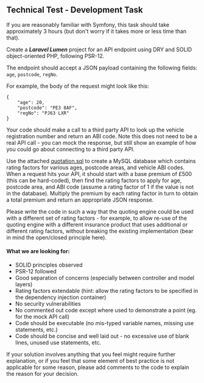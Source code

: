 ## Technical Test - Development Task

If you are reasonably familiar with Symfony, this task should take approximately 3 hours (but don't worry if it takes more or less time than that).

Create a _**Laravel Lumen**_ project for an API endpoint using DRY and SOLID object-oriented PHP, following PSR-12. 

The endpoint should accept a JSON payload containing the following fields: `age`, `postcode`, `regNo`. 

For example, the body of the request might look like this:
 
```
{
    "age": 20,
    "postcode": "PE3 8AF",
    "regNo": "PJ63 LXR"
}
```

Your code should make a call to a third party API to look up the vehicle registration number and return an ABI code. Note this does not need to be a real API call - you can mock the response, but still show an example of how you could go about connecting to a third party API.

Use the attached [quotation.sql](./quotation.sql) to create a MySQL database which contains rating factors for various ages, postcode areas, and vehicle ABI codes. When a request hits your API, it should start with a base premium of £500 (this can be hard-coded), then find the rating factors to apply for age, postcode area, and ABI code (assume a rating factor of 1 if the value is not in the database). Multiply the premium by each rating factor in turn to obtain a total premium and return an appropriate JSON response. 

Please write the code in such a way that the quoting engine could be used with a different set of rating factors - for example, to allow re-use of the quoting engine with a different insurance product that uses additional or different rating factors, without breaking the existing implementation (bear in mind the open/closed principle here).

#### What we are looking for:

 * SOLID principles observed
 * PSR-12 followed
 * Good separation of concerns (especially between controller and model layers)
 * Rating factors extendable (hint: allow the rating factors to be specified in the dependency injection container)
 * No security vulnerabilities
 * No commented out code except where used to demonstrate a point (eg. for the mock API call)
 * Code should be executable (no mis-typed variable names, missing use statements, etc.)
 * Code should be concise and well laid out - no excessive use of blank lines, unused use statements, etc.

If your solution involves anything that you feel might require further explanation, or if you feel that some element of best practice is not applicable for some reason, please add comments to the code to explain the reason for your decision.

